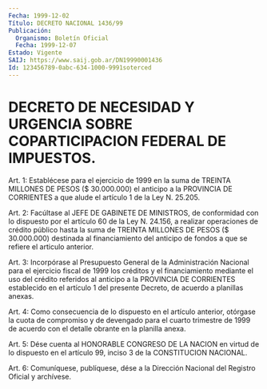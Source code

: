 ```yaml
---
Fecha: 1999-12-02
Título: DECRETO NACIONAL 1436/99
Publicación:
  Organismo: Boletín Oficial
  Fecha: 1999-12-07
Estado: Vigente
SAIJ: https://www.saij.gob.ar/DN19990001436
Id: 123456789-0abc-634-1000-9991soterced
---
```

# DECRETO DE NECESIDAD Y URGENCIA SOBRE COPARTICIPACION FEDERAL DE IMPUESTOS.

<a id="1"></a>
Art.  1:  Establécese para el ejercicio de 1999 en la suma de TREINTA MILLONES  DE  PESOS  ($ 30.000.000) el anticipo a la PROVINCIA DE CORRIENTES a que alude el artículo  1  de  la Ley N. 25.205.

<a id="2"></a>
Art. 2: Facúltase al JEFE DE GABINETE DE MINISTROS, de conformidad con lo dispuesto por el artículo 60 de la Ley N. 24.156,  a realizar operaciones  de  crédito público hasta la suma de TREINTA MILLONES DE PESOS ($ 30.000.000) destinada al financiamiento del anticipo de fondos a que se refiere el articulo anterior.

<a id="3"></a>
Art. 3: Incorpórase  al  Presupuesto  General de la Administración Nacional  para  el  ejercicio fiscal de 1999  los  créditos  y  el financiamiento mediante el uso del crédito referidos al anticipo a la  PROVINCIA  DE CORRIENTES  establecido  en  el  artículo  1  del presente Decreto, de acuerdo a planillas anexas.

<a id="4"></a>
Art. 4: Como consecuencia de lo dispuesto en el artículo anterior, otórgase la cuota  de  compromiso  y  de  devengado para el cuarto trimestre de 1999 de acuerdo con el detalle  obrante en la planilla anexa.

<a id="5"></a>
Art. 5: Dése cuenta al HONORABLE CONGRESO DE  LA NACION en virtud de  lo  dispuesto  en  el artículo 99, inciso 3 de la  CONSTITUCION NACIONAL.

<a id="6"></a>
Art. 6: Comuníquese, publíquese,  dése a la Dirección Nacional del Registro Oficial y archívese.